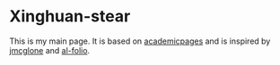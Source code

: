 # Xinghuan-stear

This is my main page. It is based on [academicpages](https://github.com/academicpages/academicpages.github.io) and is inspired by [jmcglone](https://github.com/jmcglone/jmcglone.github.io) and [al-folio](https://github.com/alshedivat/al-folio).